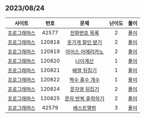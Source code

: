 ## 2023/08/24

|사이트 | 번호 | 문제  | 난이도 | 풀이 |
|:------:|:------:|:----:|:---------:|:---------:|
|[프로그래머스](https://school.programmers.co.kr/)|  42577 | [전화번호 목록](https://school.programmers.co.kr/learn/courses/30/lessons/42577) |2| [풀이](https://github.com/strong1133/Algorithm_study/blob/main/JS_Deep_Study/2023_08_24/P42577.js)|
|[프로그래머스](https://school.programmers.co.kr/)|  120818 | [옷가게 할인 받기](https://school.programmers.co.kr/learn/courses/30/lessons/120818) |2| [풀이](https://github.com/strong1133/Algorithm_study/blob/main/JS_Deep_Study/2023_08_24/P120818.js)|
|[프로그래머스](https://school.programmers.co.kr/)|  120819 | [아이스 아메리카노](https://school.programmers.co.kr/learn/courses/30/lessons/120819) |2| [풀이](https://github.com/strong1133/Algorithm_study/blob/main/JS_Deep_Study/2023_08_24/P120819.js)|
|[프로그래머스](https://school.programmers.co.kr/)|  120820 | [나이계산](https://school.programmers.co.kr/learn/courses/30/lessons/120820) |1| [풀이](https://github.com/strong1133/Algorithm_study/blob/main/JS_Deep_Study/2023_08_24/P120820.js)|
|[프로그래머스](https://school.programmers.co.kr/)|  120821 | [배열 뒤집기](https://school.programmers.co.kr/learn/courses/30/lessons/120821) |1| [풀이](https://github.com/strong1133/Algorithm_study/blob/main/JS_Deep_Study/2023_08_24/P120821.js)|
|[프로그래머스](https://school.programmers.co.kr/)|  120822 | [짝수 홀수 개수](https://school.programmers.co.kr/learn/courses/30/lessons/120822) |1| [풀이](https://github.com/strong1133/Algorithm_study/blob/main/JS_Deep_Study/2023_08_24/P120822.js)|
|[프로그래머스](https://school.programmers.co.kr/)|  120824 | [문자열 뒤집기](https://school.programmers.co.kr/learn/courses/30/lessons/120824) |2| [풀이](https://github.com/strong1133/Algorithm_study/blob/main/JS_Deep_Study/2023_08_24/P120824.js)|
|[프로그래머스](https://school.programmers.co.kr/)|  120825 | [문자 반복 출력하기](https://school.programmers.co.kr/learn/courses/30/lessons/120825) |2| [풀이](https://github.com/strong1133/Algorithm_study/blob/main/JS_Deep_Study/2023_08_24/P120825.js)|
|[프로그래머스](https://school.programmers.co.kr/)|  42579 | [베스트앨범](https://school.programmers.co.kr/learn/courses/30/lessons/42579) |3| [풀이](https://github.com/strong1133/Algorithm_study/blob/main/JS_Deep_Study/2023_08_24/P42579.js)|

<br/>
<br/>
